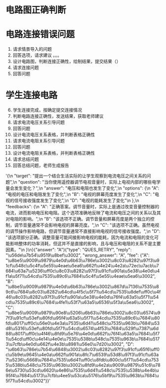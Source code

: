 # 电路图正确判断
# 电路连接错误问题


1. 请求情景导入的问题
2. 回答选项，请求建议
。。。
3. 设计电路图，判断连接正确性，绘制结果，提交结果（）
4. 请求连接问题
5. 回答问题

# 学生连接电路
6. 学生连接完成，按确定提交连接情况
7. 判断电路连接正确性，发送结果，获取老师建议
8. 请求电流电压关系引导问题
9. 回答问题
10. 设计电流电压关系表格，并判断表格正确性
11. 请求电流电阻关系引导问题
12. 回答问题
13. 设计电流电阻关系表格，并判断表格正确性
14. 请求总结问题
15. 回答总结问题，老师生成报告


'{\n  "target": "提出一个结合生活实际的让学生观察到电流电压之间关系的问题",\n  "question": "当你使用遥控器调节电视音量时，实际上电视内部的哪些电学量会发生变化？",\n  "answer": "电压和电阻也发生了变化",\n  "options": {\n    "A": "电视的电压和电阻发生了变化",\n    "B": "电视的屏幕亮度发生了变化",\n    "C": "电视的信号接收强度发生了变化",\n    "D": "电视的能耗发生了变化"\n  },\n  "feedbacks": {\n    "A": "正确答案。调节音量时，实际上是通过改变音量控制器的电流，进而影响电压和电阻。这个选项准确地反映了电流和电压之间的关系以及其对电阻的影响。",\n    "B": "该选项不正确。调节音量和屏幕亮度是两个独立的控制，调节音量通常不会影响电视的屏幕亮度。",\n    "C": "该选项不正确。虽然电视的调节操作影响电路，但调节音量通常不直接影响电视的信号接收强度。",\n    "D": "该选项部分正确。调整音量可能间接影响电视的能耗，因为电流和电阻的变化可能影响整体的功率消耗，但这并不是直接的影响，且与电压和电阻的关系不是主要因素。"\n  }\n}{"answer": "A"}{"type": "QUES_RETRY", "reply": "\\u56de\\u7b54\\u9519\\u8bef\\u3002", "wrong_answer": "A", "fee": {"A": "\\u8be5\\u9009\\u9879\\u4e0d\\u6b63\\u786e\\u3002\\u8c03\\u8282\\u97f3\\u91cf\\u548c\\u5c4f\\u5e55\\u4eae\\u5ea6\\u662f\\u4e24\\u4e2a\\u72ec\\u7acb\\u7684\\u63a7\\u5236\\uff0c\\u8c03\\u8282\\u97f3\\u91cf\\u901a\\u5e38\\u4e0d\\u4f1a\\u5f71\\u54cd\\u7535\\u89c6\\u7684\\u5c4f\\u5e55\\u4eae\\u5ea6\\u3002", "B": "\\u8be5\\u9009\\u9879\\u4e0d\\u6b63\\u786e\\u3002\\u867d\\u7136\\u7535\\u89c6\\u7684\\u8c03\\u8282\\u64cd\\u4f5c\\u5f71\\u54cd\\u7535\\u8def\\uff0c\\u4f46\\u8c03\\u8282\\u97f3\\u91cf\\u901a\\u5e38\\u4e0d\\u76f4\\u63a5\\u5f71\\u54cd\\u7535\\u89c6\\u7684\\u4fe1\\u53f7\\u63a5\\u6536\\u5f3a\\u5ea6\\u3002", "C": "\\u8be5\\u9009\\u9879\\u90e8\\u5206\\u6b63\\u786e\\u3002\\u8c03\\u6574\\u97f3\\u91cf\\u53ef\\u80fd\\u95f4\\u63a5\\u5f71\\u54cd\\u7535\\u89c6\\u7684\\u80fd\\u8017\\uff0c\\u56e0\\u4e3a\\u7535\\u6d41\\u548c\\u7535\\u963b\\u7684\\u53d8\\u5316\\u53ef\\u80fd\\u5f71\\u54cd\\u6574\\u4f53\\u7684\\u529f\\u7387\\u6d88\\u8017\\uff0c\\u4f46\\u8fd9\\u5e76\\u4e0d\\u662f\\u76f4\\u63a5\\u7684\\u5f71\\u54cd\\uff0c\\u4e14\\u4e0e\\u7535\\u538b\\u548c\\u7535\\u963b\\u7684\\u5173\\u7cfb\\u4e0d\\u662f\\u4e3b\\u8981\\u56e0\\u7d20\\u3002", "D": "\\u6b63\\u786e\\u7b54\\u6848\\u3002\\u8c03\\u8282\\u97f3\\u91cf\\u65f6\\uff0c\\u5b9e\\u9645\\u4e0a\\u662f\\u901a\\u8fc7\\u6539\\u53d8\\u97f3\\u91cf\\u63a7\\u5236\\u5668\\u7684\\u7535\\u6d41\\uff0c\\u8fdb\\u800c\\u5f71\\u54cd\\u7535\\u538b\\u548c\\u7535\\u963b\\u3002\\u8fd9\\u4e2a\\u9009\\u9879\\u51c6\\u786e\\u5730\\u53cd\\u6620\\u4e86\\u7535\\u6d41\\u548c\\u7535\\u538b\\u4e4b\\u95f4\\u7684\\u5173\\u7cfb\\u4ee5\\u53ca\\u5176\\u5bf9\\u7535\\u963b\\u7684\\u5f71\\u54cd\\u3002"}}'
